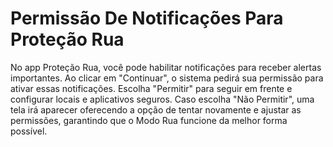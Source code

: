 # Permissão De Notificações Para Proteção Rua

No app Proteção Rua, você pode habilitar notificações para receber alertas importantes. Ao clicar em "Continuar", o sistema pedirá sua permissão para ativar essas notificações. Escolha "Permitir" para seguir em frente e configurar locais e aplicativos seguros. Caso escolha "Não Permitir", uma tela irá aparecer oferecendo a opção de tentar novamente e ajustar as permissões, garantindo que o Modo Rua funcione da melhor forma possível.
